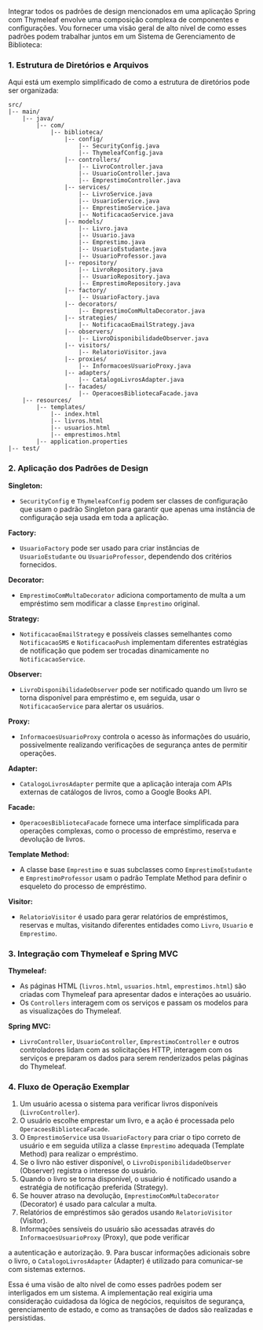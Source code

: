 Integrar todos os padrões de design mencionados em uma aplicação Spring com Thymeleaf envolve uma composição complexa de componentes e configurações. Vou fornecer uma visão geral de alto nível de como esses padrões podem trabalhar juntos em um Sistema de Gerenciamento de Biblioteca:

### 1. Estrutura de Diretórios e Arquivos
Aqui está um exemplo simplificado de como a estrutura de diretórios pode ser organizada:

```
src/
|-- main/
    |-- java/
        |-- com/
            |-- biblioteca/
                |-- config/
                    |-- SecurityConfig.java
                    |-- ThymeleafConfig.java
                |-- controllers/
                    |-- LivroController.java
                    |-- UsuarioController.java
                    |-- EmprestimoController.java
                |-- services/
                    |-- LivroService.java
                    |-- UsuarioService.java
                    |-- EmprestimoService.java
                    |-- NotificacaoService.java
                |-- models/
                    |-- Livro.java
                    |-- Usuario.java
                    |-- Emprestimo.java
                    |-- UsuarioEstudante.java
                    |-- UsuarioProfessor.java
                |-- repository/
                    |-- LivroRepository.java
                    |-- UsuarioRepository.java
                    |-- EmprestimoRepository.java
                |-- factory/
                    |-- UsuarioFactory.java
                |-- decorators/
                    |-- EmprestimoComMultaDecorator.java
                |-- strategies/
                    |-- NotificacaoEmailStrategy.java
                |-- observers/
                    |-- LivroDisponibilidadeObserver.java
                |-- visitors/
                    |-- RelatorioVisitor.java
                |-- proxies/
                    |-- InformacoesUsuarioProxy.java
                |-- adapters/
                    |-- CatalogoLivrosAdapter.java
                |-- facades/
                    |-- OperacoesBibliotecaFacade.java
    |-- resources/
        |-- templates/
            |-- index.html
            |-- livros.html
            |-- usuarios.html
            |-- emprestimos.html
        |-- application.properties
|-- test/
```

### 2. Aplicação dos Padrões de Design

**Singleton:**
- `SecurityConfig` e `ThymeleafConfig` podem ser classes de configuração que usam o padrão Singleton para garantir que apenas uma instância de configuração seja usada em toda a aplicação.

**Factory:**
- `UsuarioFactory` pode ser usado para criar instâncias de `UsuarioEstudante` ou `UsuarioProfessor`, dependendo dos critérios fornecidos.

**Decorator:**
- `EmprestimoComMultaDecorator` adiciona comportamento de multa a um empréstimo sem modificar a classe `Emprestimo` original.

**Strategy:**
- `NotificacaoEmailStrategy` e possíveis classes semelhantes como `NotificacaoSMS` e `NotificacaoPush` implementam diferentes estratégias de notificação que podem ser trocadas dinamicamente no `NotificacaoService`.

**Observer:**
- `LivroDisponibilidadeObserver` pode ser notificado quando um livro se torna disponível para empréstimo e, em seguida, usar o `NotificacaoService` para alertar os usuários.

**Proxy:**
- `InformacoesUsuarioProxy` controla o acesso às informações do usuário, possivelmente realizando verificações de segurança antes de permitir operações.

**Adapter:**
- `CatalogoLivrosAdapter` permite que a aplicação interaja com APIs externas de catálogos de livros, como a Google Books API.

**Facade:**
- `OperacoesBibliotecaFacade` fornece uma interface simplificada para operações complexas, como o processo de empréstimo, reserva e devolução de livros.

**Template Method:**
- A classe base `Emprestimo` e suas subclasses como `EmprestimoEstudante` e `EmprestimoProfessor` usam o padrão Template Method para definir o esqueleto do processo de empréstimo.

**Visitor:**
- `RelatorioVisitor` é usado para gerar relatórios de empréstimos, reservas e multas, visitando diferentes entidades como `Livro`, `Usuario` e `Emprestimo`.

### 3. Integração com Thymeleaf e Spring MVC

**Thymeleaf:**
- As páginas HTML (`livros.html`, `usuarios.html`, `emprestimos.html`) são criadas com Thymeleaf para apresentar dados e interações ao usuário.
- Os `Controllers` interagem com os serviços e passam os modelos para as visualizações do Thymeleaf.

**Spring MVC:**
- `LivroController`, `UsuarioController`, `EmprestimoController` e outros controladores lidam com as solicitações HTTP, interagem com os serviços e preparam os dados para serem renderizados pelas páginas do Thymeleaf.

### 4. Fluxo de Operação Exemplar

1. Um usuário acessa o sistema para verificar livros disponíveis (`LivroController`).
2. O usuário escolhe emprestar um livro, e a ação é processada pelo `OperacoesBibliotecaFacade`.
3. O `EmprestimoService` usa `UsuarioFactory` para criar o tipo correto de usuário e em seguida utiliza a classe `Emprestimo` adequada (Template Method) para realizar o empréstimo.
4. Se o livro não estiver disponível, o `LivroDisponibilidadeObserver` (Observer) registra o interesse do usuário.
5. Quando o livro se torna disponível, o usuário é notificado usando a estratégia de notificação preferida (Strategy).
6. Se houver atraso na devolução, `EmprestimoComMultaDecorator` (Decorator) é usado para calcular a multa.
7. Relatórios de empréstimos são gerados usando `RelatorioVisitor` (Visitor).
8. Informações sensíveis do usuário são acessadas através do `InformacoesUsuarioProxy` (Proxy), que pode verificar

 a autenticação e autorização.
9. Para buscar informações adicionais sobre o livro, o `CatalogoLivrosAdapter` (Adapter) é utilizado para comunicar-se com sistemas externos.

Essa é uma visão de alto nível de como esses padrões podem ser interligados em um sistema. A implementação real exigiria uma consideração cuidadosa da lógica de negócios, requisitos de segurança, gerenciamento de estado, e como as transações de dados são realizadas e persistidas.